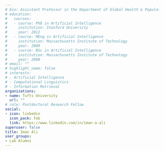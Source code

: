 ```yaml
---
# bio: Assistant Professor in the Department of Global Health & Population at Harvard University's T.H. Chan School of Public Health
# education:
#   courses:
#   - course: PhD in Artificial Intelligence
#     institution: Stanford University
#     year: 2012
#   - course: MEng in Artificial Intelligence
#     institution: Massachusetts Institute of Technology
#     year: 2009
#   - course: BSc in Artificial Intelligence
#     institution: Massachusetts Institute of Technology
#     year: 2008
# email: ""
# highlight_name: false
# interests:
# - Artificial Intelligence
# - Computational Linguistics
# - Information Retrieval
organizations:
- name: Tufts University
  url: ""
# role: Postdoctoral Research Fellow
social:
- icon: linkedin
  icon_pack: fab
  link: https://www.linkedin.com/in/iman-a-ali
superuser: false
title: Iman Ali
user_groups:
- Lab Alumni
---
```



